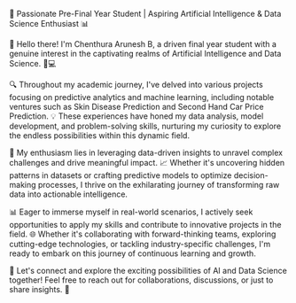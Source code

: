 🚀 Passionate Pre-Final Year Student | Aspiring Artificial Intelligence & Data Science Enthusiast 📊

👋 Hello there! I'm Chenthura Arunesh B, a driven final year student with a genuine interest in the captivating realms of Artificial Intelligence and Data Science. 🤖💻

🔍 Throughout my academic journey, I've delved into various projects focusing on predictive analytics and machine learning, including notable ventures such as Skin Disease Prediction and Second Hand Car Price Prediction. 💡 These experiences have honed my data analysis, model development, and problem-solving skills, nurturing my curiosity to explore the endless possibilities within this dynamic field.

🔬 My enthusiasm lies in leveraging data-driven insights to unravel complex challenges and drive meaningful impact. 📈 Whether it's uncovering hidden patterns in datasets or crafting predictive models to optimize decision-making processes, I thrive on the exhilarating journey of transforming raw data into actionable intelligence.

📊 Eager to immerse myself in real-world scenarios, I actively seek opportunities to apply my skills and contribute to innovative projects in the field. 🌐 Whether it's collaborating with forward-thinking teams, exploring cutting-edge technologies, or tackling industry-specific challenges, I'm ready to embark on this journey of continuous learning and growth.

🌟 Let's connect and explore the exciting possibilities of AI and Data Science together! Feel free to reach out for collaborations, discussions, or just to share insights. 🚀
